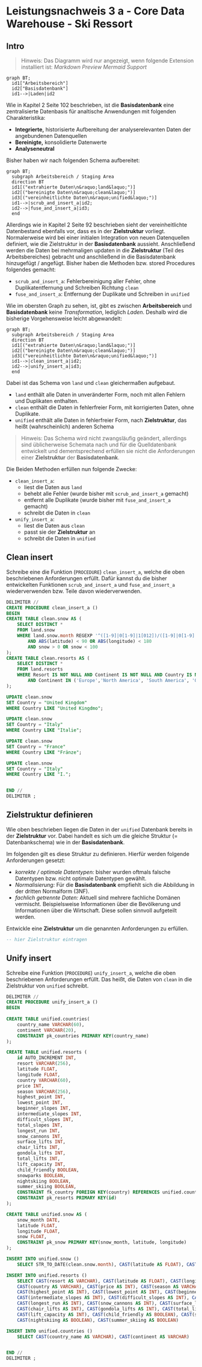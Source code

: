 # Leistungsnachweis 3 a - Core Data Warehouse - Ski Ressort

## Intro

> Hinweis: Das Diagramm wird nur angezeigt, wenn folgende Extension installiert ist: *Markdown Preview Mermaid Support*

```mermaid
graph BT;
  id1["Arbeitsbereich"]
  id2["Basisdatenbank"]
  id1-->|Laden|id2
```

Wie in Kapitel 2 Seite 102 beschrieben, ist die **Basisdatenbank** eine zentralisierte Datenbasis für analtische Anwendungen mit folgenden Charakteristika:

- **Integrierte,** historisierte Aufbereitung der analyserelevanten Daten der angebundenen Datenquellen
- **Bereinigte,** konsolidierte Datenwerte
- **Analyseneutral**

Bisher haben wir nach folgenden Schema aufbereitet:

```mermaid
graph BT;
  subgraph Arbeitsbereich / Staging Area
  direction BT
  id1[("extrahierte Daten\n&raquo;land&laquo;")]
  id2[("bereinigte Daten\n&raquo;clean&laquo;")]
  id3[("vereinheitlichte Daten\n&raquo;unified&laquo;")]
  id1-->|scrub_and_insert_a|id2;
  id2-->|fuse_and_insert_a|id3;
  end
```

Allerdings wie in Kapitel 2 Seite 92 beschrieben sieht der vereinheitlichte Datenbestand ebenfalls vor, dass es in der **Zielstruktur** vorliegt. Normalerweise wird bei einer initialen Integration von neuen Datenquellen definiert, wie die Zielstruktur in der **Basisdatenbank** aussieht. Anschließend werden die Daten bei mehrmaligen updaten in die **Zielstruktur** (Teil des Arbeitsbereiches) gebracht und anschließend in die Basisdatenbank hinzugefügt / angefügt.
Bisher haben die Methoden bzw. stored Procedures folgendes gemacht:

- `scrub_and_insert_a`: Fehlerbereinigung aller Fehler, ohne Duplikatentfernung und Schreiben Richtung `clean`
- `fuse_and_insert_a`: Entfernung der Duplikate und Schreiben in `unified`

Wie im obersten Graph zu sehen, ist, gibt es zwischen **Arbeitsbereich** und **Basisdatenbank** keine *Transformation*, lediglich *Laden*.
Deshalb wird die bisherige Vorgehensweise leicht abgewandelt:

```mermaid
graph BT;
  subgraph Arbeitsbereich / Staging Area
  direction BT
  id1[("extrahierte Daten\n&raquo;land&laquo;")]
  id2[("bereinigte Daten\n&raquo;clean&laquo;")]
  id3[("vereinheitlichte Daten\n&raquo;unified&laquo;")]
  id1-->|clean_insert_a|id2;
  id2-->|unify_insert_a|id3;
  end
```

Dabei ist das Schema von `land` und `clean` gleichermaßen aufgebaut.

- `land` enthält alle Daten in unveränderter Form, noch mit allen Fehlern und Duplikaten enthalten.
- `clean` enthält die Daten in fehlerfreier Form, mit korrigierten Daten, ohne Duplikate.
- `unified` enthält alle Daten in fehlerfreier Form, nach **Zielstruktur**, das heißt (wahrscheinlich) anderen Schema

> Hinweis: Das Schema wird nicht zwangsläufig geändert, allerdings sind üblicherweise Schemata nach und für die Quelldatenbank entwickelt und dementsprechend erfüllen sie nicht die Anforderungen einer **Zielstruktur** der **Basisdatenbank**.

Die Beiden Methoden erfüllen nun folgende Zwecke:

- `clean_insert_a`:
  - liest die Daten aus `land`
  - behebt alle Fehler (wurde bisher mit `scrub_and_insert_a` gemacht)
  - entfernt alle Duplikate (wurde bisher mit `fuse_and_insert_a` gemacht)
  - schreibt die Daten in `clean`
- `unify_insert_a`:
  - liest die Daten aus `clean`
  - passt sie der **Zielstruktur** an
  - schreibt die Daten in `unified`

## Clean insert

Schreibe eine die Funktion (`PROCEDURE`) `clean_insert_a`, welche die oben beschriebenen Anforderungen erfüllt.
Dafür kannst du die bisher entwickelten Funktionen `scrub_and_insert_a` und `fuse_and_insert_a` wiederverwenden bzw. Teile davon wiederverwenden.

```sql
DELIMITER //
CREATE PROCEDURE clean_insert_a ()
BEGIN
CREATE TABLE clean.snow AS (
    SELECT DISTINCT *
    FROM land.snow
    WHERE land.snow.month REGEXP '^([1-9]|0[1-9]|1[012])/([1-9]|0[1-9]|[12][0-9]|3[01])/(19|20)[0-9][0-9]' AND month < CURDATE()
        AND ABS(latitude) < 90 OR ABS(longitude) < 180
        AND snow > 0 OR snow < 100
);
CREATE TABLE clean.resorts AS (
    SELECT DISTINCT *
    FROM land.resorts
    WHERE Resort IS NOT NULL AND Continent IS NOT NULL AND Country IS NOT NULL AND Price IS NOT NULL AND ID IS NOT NULL
        AND Continent IN ('Europe','North America', 'South America', 'Oceania', 'Asia')
);

UPDATE clean.snow
SET Country = "United Kingdom"
WHERE Country LIKE "United Kingdmo";

UPDATE clean.snow
SET Country = "Italy"
WHERE Country LIKE "Italie";

UPDATE clean.snow
SET Country = "France"
WHERE Country LIKE "Fränze";

UPDATE clean.snow
SET Country = "Italy"
WHERE Country LIKE "I.";


END //
DELIMITER ;
```

## Zielstruktur definieren

Wie oben beschrieben liegen die Daten in der `unified` Datenbank bereits in der **Zielstruktur** vor. Dabei handelt es sich um die gleiche Struktur (= Datenbankschema) wie in der **Basisdatenbank**.

Im folgenden gilt es diese Struktur zu definieren.
Hierfür werden folgende Anforderungen gesetzt:

- *korrekte / optimale Datentypen:* bisher wurden oftmals falsche Datentypen bzw. nicht optimale Datentypen gewählt.
- *Normalisierung:* Für die **Basisdatenbank** empfiehlt sich die Abbildung in der dritten Normalform (3NF).
- *fachlich getrennte Daten:* Aktuell sind mehrere fachliche Domänen vermischt. Beispielsweise Informationen über die Bevölkerung und Informationen über die Wirtschaft. Diese sollen sinnvoll aufgeteilt werden.

Entwickle eine **Zielstruktur** um die genannten Anforderungen zu erfüllen.

```sql
-- hier Zielstruktur eintragen
```

## Unify insert

Schreibe eine Funktion (`PROCEDURE`) `unify_insert_a`, welche die oben beschriebenen Anforderungen erfüllt.
Das heißt, die Daten von `clean` in die Zielstruktur von `unified` schreibt.

```sql
DELIMITER //
CREATE PROCEDURE unify_insert_a ()
BEGIN
	
CREATE TABLE unified.countries(
	country_name VARCHAR(60),
	continent VARCHAR(20),
	CONSTRAINT pk_countries PRIMARY KEY(country_name)
);

CREATE TABLE unified.resorts (
 	id AUTO_INCREMENT INT,
 	resort VARCHAR(256),
 	latitude FLOAT,
 	longitude FLOAT,
 	country VARCHAR(60),
 	price INT,
 	season VARCHAR(256),
 	highest_point INT,
 	lowest_point INT,
 	beginner_slopes INT,
 	intermediate_slopes INT,
 	difficult_slopes INT,
 	total_slopes INT,
 	longest_run INT,
 	snow_cannons INT,
 	surface_lifts INT,
 	chair_lifts INT,
 	gondola_lifts INT,
 	total_lifts INT,
 	lift_capacity INT,
 	child_friendly BOOLEAN,
 	snowparks BOOLEAN,
 	nightskiing BOOLEAN,
 	summer_skiing BOOLEAN,
 	CONSTRAINT fk_country FOREIGN KEY(country) REFERENCES unified.countries(country_name)
 	CONSTRAINT pk_resorts PRIMARY KEY(id)
);

CREATE TABLE unified.snow AS (
	snow_month DATE,
	latitude FLOAT,
	longitude FLOAT,
	snow FLOAT,
	CONSTRAINT pk_snow PRIMARY KEY(snow_month, latitude, longitude)
);

INSERT INTO unified.snow () 
	SELECT STR_TO_DATE(clean.snow.month), CAST(latitude AS FLOAT), CAST(longitude AS FLOAT), CAST(snow AS FLOAT);

INSERT INTO unified.resorts ()
	SELECT CAST(resort AS VARCHAR), CAST(latitude AS FLOAT), CAST(longitude AS FLOAT), 
	CAST(country AS VARCHAR), CAST(price AS INT), CAST(season AS VARCHAR), 
	CAST(highest_point AS INT), CAST(lowest_point AS INT), CAST(beginner_slopes AS INT), 
	CAST(intermediate_slopes AS INT), CAST(difficult_slopes AS INT), CAST(total_slopes AS INT), 
	CAST(longest_run AS INT), CAST(snow_cannons AS INT), CAST(surface_lifts AS INT), 
	CAST(chair_lifts AS INT), CAST(gondola_lifts AS INT), CAST(total_lifts AS INT), 
	CAST(lift_capacity AS INT), CAST(child_friendly AS BOOLEAN), CAST(snowparks AS BOOLEAN), 
	CAST(nightskiing AS BOOLEAN), CAST(summer_skiing AS BOOLEAN)

INSERT INTO unified.countries ()
    SELECT CAST(country_name AS VARCHAR), CAST(continent AS VARCHAR)


END //
DELIMITER ;     
```
